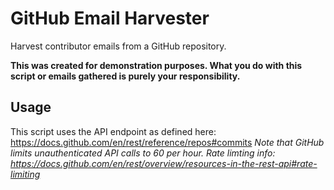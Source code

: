 # GitHub Email Harvester

Harvest contributor emails from a GitHub repository.

**This was created for demonstration purposes. What you do with this script or emails gathered is purely your responsibility.**



## Usage

This script uses the API endpoint as defined here: https://docs.github.com/en/rest/reference/repos#commits
*Note that GitHub limits unauthenticated API calls to 60 per hour.*
*Rate limting info: https://docs.github.com/en/rest/overview/resources-in-the-rest-api#rate-limiting*


